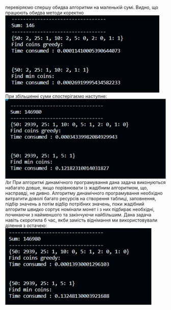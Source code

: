 перевіряємо спершу обидва алгоритми на маленькій сумі. Видно, що працюють обидва методи коректно
![Alt text](image.png)
При збільшенні суми спостерігаємо наступне:
![Alt text](image-1.png)/br
При алгоритмі динамічного програмування дана задача виконуються набагато довше, якщо порівнювати із жадібним алгоритмом, що, насправді, не дивно. Алгоритму динамічного програмування необхідно витратити доволі багато ресурсів на створення таблиці, заповнення, підбір значень а потім відбір потрібних значень, поки жадібний алгоритм швидко сортує номінали монет і з них підбирає необхідні, починаючи з найменшого та закінчуючи найбільшим. Дана задача навіть скоротила б час, якби замість віднімання ми використовували ділення з остачею:
![Alt text](image-2.png)
